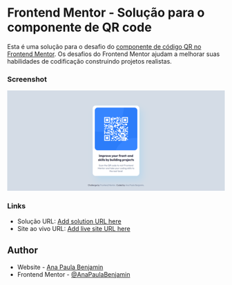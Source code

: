 # Frontend Mentor - Solução para o componente de QR code

Esta é uma solução para o desafio do [componente de código QR no Frontend Mentor](https://www.frontendmentor.io/challenges/qr-code-component-iux_sIO_H). Os desafios do Frontend Mentor ajudam a melhorar suas habilidades de codificação construindo projetos realistas.

### Screenshot

![](./design/frontendMentor-QRCode.png)

### Links

- Solução URL: [Add solution URL here](https://your-solution-url.com)
- Site ao vivo URL: [Add live site URL here](https://your-live-site-url.com)

## Author

- Website - [Ana Paula Benjamin](https://www.your-site.com)
- Frontend Mentor - [@AnaPaulaBenjamin](https://www.frontendmentor.io/profile/AnaPaulaBenjamin)
